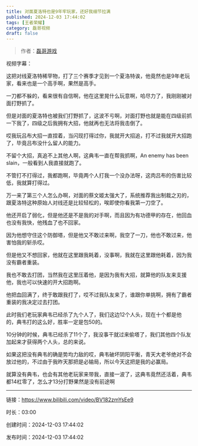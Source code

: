 ```yaml
---
title: 对面夏洛特也是9年牢玩家，还好我细节拉满
published: 2024-12-03 17:44:02
tags: [王者荣耀]
category: 磊哥视频
draft: false
---
```



> 作者：[磊哥游戏](https://space.bilibili.com/268941858?spm_id_from=333.788.upinfo.head.click)

视频字幕：

这把对线夏洛特稀罕物，打了三个赛季才见到一个夏洛特诶，他竟然也是9年老玩家，看来也是一个高手啊，果然是高手。

一刀都不躲的，看来很有自信啊，他在这里晃什么玩意啊，哈尽力了，我刚刚被对面打野抓了。

但是对面的夏洛特也被我们打野抓了，这波不亏啊，对面打野也就是能在四级前抓一下我了，四级之后我拥有大招，他就再也无法将我击倒了。

哎我玩吕布大招一直捏着，当闪现打得过你，我就开大招追，打不过我就开大招跑了，毕竟吕布没什么留人的能力。

不留个大招，真追不上其他人啊，这典韦一直在帮我抓啊，An enemy has been slain，一般看到人我直接就跑了。

不管打不打得过，我都跑啊，毕竟两个人打我一个没办法呀，这肉吕布的伤害比较低，我就算打得过。

万一来了第三个人怎么办啊，对面的蔡文姬太强大了，系统推荐我出制裁之刃的，跟夏洛特这种原始人对线还是比较轻松的，唉即使你看我第一刀空了。

他还开启了弱化，但是他还是不是我的对手啊，而且因为有功德甲的存在，他回血也没有我快，他残血了也不回家。

因为他想守住这个防御塔，但是他又不敢过来啊，我空了一刀，他也不敢过来，他害怕我的斩杀哎。

但是他又不想回家，他就在这里跟我耗着，没事啊，我就在这里跟他耗着，因为我没有霸者重装。

我也不敢去打团，当然我在这里压着他，是因为我有大招，就算他的队友来支援他，我也可以快速的开大招跑啊。

他把血回满了，终于敢跟我打了，哎不过我队友来了，谁跟你单挑啊，拥有了霸者重装的我决定过去打团。

此时我们老玩家典韦已经杀了九个人了，我们这边12个人头，现在十个都是他的，典韦打的这么好，胜率一定是包50的。

10分钟的时候，典韦已经杀了11个了，我没事干就过来偷塔了，我们其他四个队友加起来才获得两个人头，总的来说。

如果这把没有典韦的确是势均力敌的哎，典韦破坏阴阳平衡，青天大老爷绝对不会放过他的，不过由于我昨天那把是必输局，所以今天这把是我的必赢局。

就算没有典韦，也会有其他老玩家来带我，直接一波了，这典韦竟然还活着，典韦都14杠零了，怎么才13分打野果然是没有前途啊

---


链接：https://www.bilibili.com/video/BV182zmYsEe9



时长：03:00

创建时间：2024-12-03 17:44:02

发布时间：2024-12-03 17:44:02
